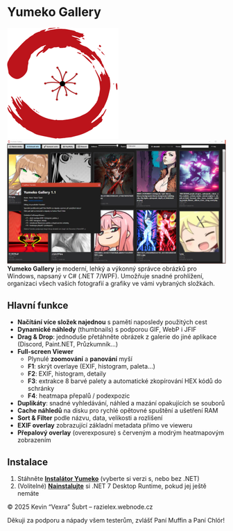 # Yumeko Gallery
![Náhled aplikace](logo_small.png)
![Náhled aplikace](YumekoShowcase.png)
**Yumeko Gallery** je moderní, lehký a výkonný správce obrázků pro Windows, napsaný v C# (.NET 7/WPF). Umožňuje snadné prohlížení, organizaci všech vašich fotografií a grafiky ve vámi vybraných složkách.

## Hlavní funkce

- **Načítání více složek najednou** s pamětí naposledy použitých cest  
- **Dynamické náhledy** (thumbnails) s podporou GIF, WebP i JFIF  
- **Drag & Drop**: jednoduše přetáhněte obrázek z galerie do jiné aplikace (Discord, Paint.NET, Průzkumník…)  
- **Full‑screen Viewer**  
  - Plynulé **zoomování** a **panování** myší  
  - **F1**: skrýt overlaye (EXIF, histogram, paleta...) 
  - **F2**: EXIF, histogram, detaily  
  - **F3**: extrakce 8 barvé palety a automatické zkopírování HEX kódů do schránky  
  - **F4**: heatmapa přepalů / podexpozic
- **Duplikáty**: snadné vyhledávání, náhled a mazání opakujících se souborů  
- **Cache náhledů** na disku pro rychlé opětovné spuštění a ušetření RAM  
- **Sort & Filter** podle názvu, data, velikosti a rozlišení  
- **EXIF overlay** zobrazující základní metadata přímo ve vieweru  
- **Přepalový overlay** (overexposure) s červeným a modrým heatmapovým zobrazením

## Instalace

1. Stáhněte [**Instalátor Yumeko**](https://github.com/Razielex/YumekoGallery/releases) (vyberte si verzi s, nebo bez .NET) 
2. (Volitelné) [**Nainstalujte**](https://dotnet.microsoft.com/en-us/download/dotnet/thank-you/runtime-desktop-7.0.20-windows-x64-installer) si .NET 7 Desktop Runtime, pokud jej ještě nemáte

© 2025 Kevin “Vexra” Šubrt – razielex.webnode.cz

Děkuji za podporu a nápady všem testerům, zvlášť Paní Muffin a Paní Chlór!
